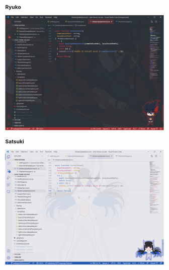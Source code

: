 ### Ryuko
![ryuko code](../screenshots/killlakill/ryuko_code.png)

### Satsuki
![satsuki code](../screenshots/killlakill/satsuki_code.png)

